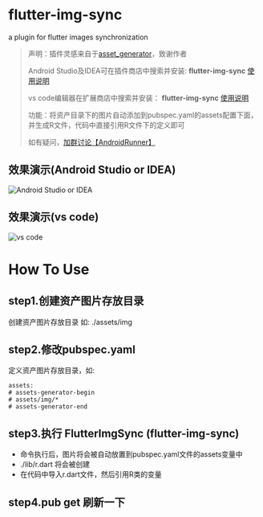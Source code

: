 # flutter-img-sync
a plugin for flutter images synchronization

> 声明：插件灵感来自于[asset_generator](https://github.com/flutter-dev/asset_generator)，致谢作者
> 
> Android Studio及IDEA可在插件商店中搜索并安装: **flutter-img-sync**  [使用说明](https://www.jianshu.com/p/c7c063ce9e19)
> 
> vs code编辑器在扩展商店中搜索并安装： **flutter-img-sync**  [使用说明](https://www.jianshu.com/p/74b71719bc6d)
> 
> 功能：将资产目录下的图片自动添加到pubspec.yaml的assets配置下面，并生成R文件，代码中直接引用R文件下的定义即可
> 
> 如有疑问，[加群讨论【AndroidRunner】](https://jq.qq.com/?_wv=1027&k=5wXzlBY)

## 效果演示(Android Studio or IDEA)

![Android Studio or IDEA](https://raw.githubusercontent.com/Leo0618/flutter-img-sync/master/androidstudio-play.gif)
  

## 效果演示(vs code)

![vs code](https://raw.githubusercontent.com/Leo0618/flutter-img-sync/master/vscode-play.gif)


# How To Use

## step1.创建资产图片存放目录

创建资产图片存放目录 如: ./assets/img

## step2.修改pubspec.yaml

定义资产图片存放目录，如:

    assets:
    # assets-generator-begin
    # assets/img/*
    # assets-generator-end

## step3.执行 FlutterImgSync (flutter-img-sync)

- 命令执行后，图片将会被自动放置到pubspec.yaml文件的assets变量中
- ./lib/r.dart 将会被创建
- 在代码中导入r.dart文件，然后引用R类的变量

## step4.pub get 刷新一下


